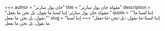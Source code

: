 +++
author = "جان بول سارتر"
title = "مقولة جان بول سارتر"
description = "مقولة جان بول سارتر: إننا لسنا ما نقول، بل نحن ما نفعل."
quote = '''إننا لسنا ما نقول، بل نحن ما نفعل.'''
slug = "إننا-لسنا-ما-نقول،-بل-نحن-ما-نفعل"
+++
إننا لسنا ما نقول، بل نحن ما نفعل.
